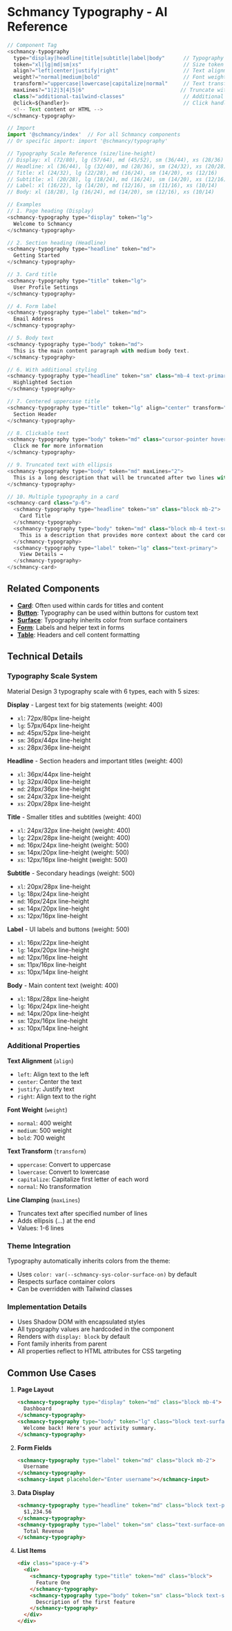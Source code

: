 # Schmancy Typography - AI Reference

```js
// Component Tag
<schmancy-typography
  type="display|headline|title|subtitle|label|body"      // Typography scale type
  token="xl|lg|md|sm|xs"                                 // Size token within type
  align?="left|center|justify|right"                     // Text alignment
  weight?="normal|medium|bold"                           // Font weight override
  transform?="uppercase|lowercase|capitalize|normal"     // Text transformation
  maxLines?="1|2|3|4|5|6"                               // Truncate with ellipsis
  class?="additional-tailwind-classes"                   // Additional styling
  @click=${handler}>                                     // Click handler
  <!-- Text content or HTML -->
</schmancy-typography>

// Import
import '@schmancy/index'  // For all Schmancy components
// Or specific import: import '@schmancy/typography'

// Typography Scale Reference (size/line-height)
// Display: xl (72/80), lg (57/64), md (45/52), sm (36/44), xs (28/36)
// Headline: xl (36/44), lg (32/40), md (28/36), sm (24/32), xs (20/28)
// Title: xl (24/32), lg (22/28), md (16/24), sm (14/20), xs (12/16)
// Subtitle: xl (20/28), lg (18/24), md (16/24), sm (14/20), xs (12/16)
// Label: xl (16/22), lg (14/20), md (12/16), sm (11/16), xs (10/14)
// Body: xl (18/28), lg (16/24), md (14/20), sm (12/16), xs (10/14)

// Examples
// 1. Page heading (Display)
<schmancy-typography type="display" token="lg">
  Welcome to Schmancy
</schmancy-typography>

// 2. Section heading (Headline)
<schmancy-typography type="headline" token="md">
  Getting Started
</schmancy-typography>

// 3. Card title
<schmancy-typography type="title" token="lg">
  User Profile Settings
</schmancy-typography>

// 4. Form label
<schmancy-typography type="label" token="md">
  Email Address
</schmancy-typography>

// 5. Body text
<schmancy-typography type="body" token="md">
  This is the main content paragraph with medium body text.
</schmancy-typography>

// 6. With additional styling
<schmancy-typography type="headline" token="sm" class="mb-4 text-primary">
  Highlighted Section
</schmancy-typography>

// 7. Centered uppercase title
<schmancy-typography type="title" token="lg" align="center" transform="uppercase">
  Section Header
</schmancy-typography>

// 8. Clickable text
<schmancy-typography type="body" token="md" class="cursor-pointer hover:text-primary" @click="${handleClick}">
  Click me for more information
</schmancy-typography>

// 9. Truncated text with ellipsis
<schmancy-typography type="body" token="md" maxLines="2">
  This is a long description that will be truncated after two lines with an ellipsis if it exceeds the available space...
</schmancy-typography>

// 10. Multiple typography in a card
<schmancy-card class="p-6">
  <schmancy-typography type="headline" token="sm" class="block mb-2">
    Card Title
  </schmancy-typography>
  <schmancy-typography type="body" token="md" class="block mb-4 text-surface-onVariant">
    This is a description that provides more context about the card content.
  </schmancy-typography>
  <schmancy-typography type="label" token="lg" class="text-primary">
    View Details →
  </schmancy-typography>
</schmancy-card>
```

## Related Components
- **[Card](./card.md)**: Often used within cards for titles and content
- **[Button](./button.md)**: Typography can be used within buttons for custom text
- **[Surface](./surface.md)**: Typography inherits color from surface containers
- **[Form](./form.md)**: Labels and helper text in forms
- **[Table](./table.md)**: Headers and cell content formatting

## Technical Details

### Typography Scale System
Material Design 3 typography scale with 6 types, each with 5 sizes:

**Display** - Largest text for big statements (weight: 400)
- `xl`: 72px/80px line-height
- `lg`: 57px/64px line-height
- `md`: 45px/52px line-height
- `sm`: 36px/44px line-height
- `xs`: 28px/36px line-height

**Headline** - Section headers and important titles (weight: 400)
- `xl`: 36px/44px line-height
- `lg`: 32px/40px line-height
- `md`: 28px/36px line-height
- `sm`: 24px/32px line-height
- `xs`: 20px/28px line-height

**Title** - Smaller titles and subtitles (weight: 400)
- `xl`: 24px/32px line-height (weight: 400)
- `lg`: 22px/28px line-height (weight: 400)
- `md`: 16px/24px line-height (weight: 500)
- `sm`: 14px/20px line-height (weight: 500)
- `xs`: 12px/16px line-height (weight: 500)

**Subtitle** - Secondary headings (weight: 500)
- `xl`: 20px/28px line-height
- `lg`: 18px/24px line-height
- `md`: 16px/24px line-height
- `sm`: 14px/20px line-height
- `xs`: 12px/16px line-height

**Label** - UI labels and buttons (weight: 500)
- `xl`: 16px/22px line-height
- `lg`: 14px/20px line-height
- `md`: 12px/16px line-height
- `sm`: 11px/16px line-height
- `xs`: 10px/14px line-height

**Body** - Main content text (weight: 400)
- `xl`: 18px/28px line-height
- `lg`: 16px/24px line-height
- `md`: 14px/20px line-height
- `sm`: 12px/16px line-height
- `xs`: 10px/14px line-height

### Additional Properties

**Text Alignment** (`align`)
- `left`: Align text to the left
- `center`: Center the text
- `justify`: Justify text
- `right`: Align text to the right

**Font Weight** (`weight`)
- `normal`: 400 weight
- `medium`: 500 weight
- `bold`: 700 weight

**Text Transform** (`transform`)
- `uppercase`: Convert to uppercase
- `lowercase`: Convert to lowercase
- `capitalize`: Capitalize first letter of each word
- `normal`: No transformation

**Line Clamping** (`maxLines`)
- Truncates text after specified number of lines
- Adds ellipsis (...) at the end
- Values: 1-6 lines

### Theme Integration
Typography automatically inherits colors from the theme:
- Uses `color: var(--schmancy-sys-color-surface-on)` by default
- Respects surface container colors
- Can be overridden with Tailwind classes

### Implementation Details
- Uses Shadow DOM with encapsulated styles
- All typography values are hardcoded in the component
- Renders with `display: block` by default
- Font family inherits from parent
- All properties reflect to HTML attributes for CSS targeting

## Common Use Cases

1. **Page Layout**
   ```html
   <schmancy-typography type="display" token="md" class="block mb-4">
     Dashboard
   </schmancy-typography>
   <schmancy-typography type="body" token="lg" class="block text-surface-onVariant">
     Welcome back! Here's your activity summary.
   </schmancy-typography>
   ```

2. **Form Fields**
   ```html
   <schmancy-typography type="label" token="md" class="block mb-2">
     Username
   </schmancy-typography>
   <schmancy-input placeholder="Enter username"></schmancy-input>
   ```

3. **Data Display**
   ```html
   <schmancy-typography type="headline" token="md" class="block text-primary">
     $1,234.56
   </schmancy-typography>
   <schmancy-typography type="label" token="sm" class="text-surface-onVariant">
     Total Revenue
   </schmancy-typography>
   ```

4. **List Items**
   ```html
   <div class="space-y-4">
     <div>
       <schmancy-typography type="title" token="md" class="block">
         Feature One
       </schmancy-typography>
       <schmancy-typography type="body" token="sm" class="block text-surface-onVariant">
         Description of the first feature
       </schmancy-typography>
     </div>
   </div>
   ```